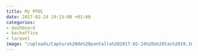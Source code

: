 ```yaml
---
title: My PPOC
date: 2017-02-24 19:15:00 +01:00
categories:
- dashboard
- backoffice
- laravel
image: "/uploads/Captura%20de%20pantalla%202017-02-24%20a%20las%2019.16.49.png"
---
```


